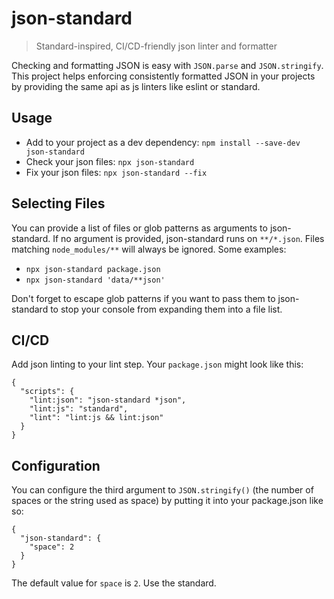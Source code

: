 # json-standard

> Standard-inspired, CI/CD-friendly json linter and formatter

Checking and formatting JSON is easy with `JSON.parse` and `JSON.stringify`.
This project helps enforcing consistently formatted JSON in your projects
by providing the same api as js linters like eslint or standard.

## Usage

- Add to your project as a dev dependency:
  `npm install --save-dev json-standard`
- Check your json files:
  `npx json-standard`
- Fix your json files:
  `npx json-standard --fix`

## Selecting Files
You can provide a list of files or glob patterns as arguments to json-standard.
If no argument is provided, json-standard runs on `**/*.json`.
Files matching `node_modules/**` will always be ignored.
Some examples:
- `npx json-standard package.json`
- `npx json-standard 'data/**json'`

Don't forget to escape glob patterns if you want to pass them to json-standard
to stop your console from expanding them into a file list.

## CI/CD
Add json linting to your lint step. Your `package.json` might look like this:
```
{
  "scripts": {
    "lint:json": "json-standard *json",
    "lint:js": "standard",
    "lint": "lint:js && lint:json"
  }
}
```

## Configuration
You can configure the third argument to `JSON.stringify()` (the number of spaces or the string used as space) by putting it into your package.json like so:

```
{
  "json-standard": {
    "space": 2
  }
}
```
The default value for `space` is `2`. Use the standard.

